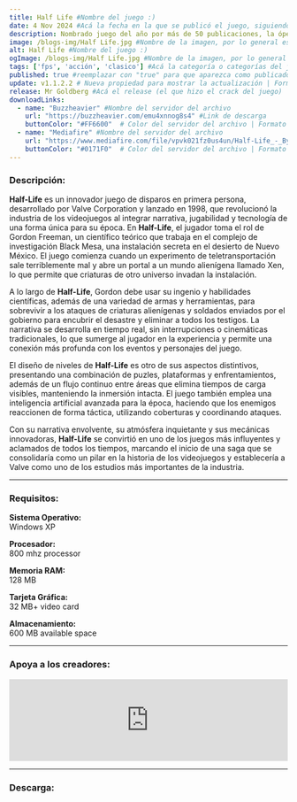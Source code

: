 ```yaml
---
title: Half Life #Nombre del juego :)
date: 4 Nov 2024 #Acá la fecha en la que se publicó el juego, siguiendo este formato: Dia "30", Mes "Oct", Año "2024" = como debe quedar: 30 Oct 2024
description: Nombrado juego del año por más de 50 publicaciones, la ópera prima de Valve mezcla acción y aventuras con una tecnología galardonada con varios premios, en un mundo terriblemente realista en el que los jugadores deberán esforzarse por sobrevivir. #Acá una mini descripción del juego
image: /blogs-img/Half Life.jpg #Nombre de la imagen, por lo general es exactamente el mismo nombre que el juego excluyendo lo ":" (Dos puntos)
alt: Half Life #Nombre del juego :)
ogImage: /blogs-img/Half Life.jpg #Nombre de la imagen, por lo general es exactamente el mismo nombre que el juego excluyendo lo ":" (Dos puntos)
tags: ['fps', 'acción', 'clasico'] #Acá la categoría o categorías del juego, si es más de una se coloca en este formato: ['categoría1', 'categoría2']
published: true #reemplazar con "true" para que aparezca como publicado
update: v1.1.2.2 # Nueva propiedad para mostrar la actualización | Formato: v1.0.0
release: Mr Goldberg #Acá el release (el que hizo el crack del juego) | Formato: Nicolhetti
downloadLinks:
  - name: "Buzzheavier" #Nombre del servidor del archivo
    url: "https://buzzheavier.com/emu4xnnog8s4" #Link de descarga
    buttonColor: "#FF6600"  # Color del servidor del archivo | Formato hexadecimal | MediaFire: #0171F0 | Buzzheavier: #FF6600 |
  - name: "Mediafire" #Nombre del servidor del archivo
    url: "https://www.mediafire.com/file/vpvk021fz0us4un/Half-Life_-_By_Nicolhetti_Projects.zip/file" #Link de descarga
    buttonColor: "#0171F0"  # Color del servidor del archivo | Formato hexadecimal | MediaFire: #0171F0 | Buzzheavier: #FF6600 |
---
```


<!--En VSCode seleccionando una palabra, por ejemplo: "Half Life" y apretando Ctrl+F2 se seleccionan todas las palabras iguales-->

### Descripción:
**Half-Life** es un innovador juego de disparos en primera persona, desarrollado por Valve Corporation y lanzado en 1998, que revolucionó la industria de los videojuegos al integrar narrativa, jugabilidad y tecnología de una forma única para su época. En **Half-Life**, el jugador toma el rol de Gordon Freeman, un científico teórico que trabaja en el complejo de investigación Black Mesa, una instalación secreta en el desierto de Nuevo México. El juego comienza cuando un experimento de teletransportación sale terriblemente mal y abre un portal a un mundo alienígena llamado Xen, lo que permite que criaturas de otro universo invadan la instalación.

A lo largo de **Half-Life**, Gordon debe usar su ingenio y habilidades científicas, además de una variedad de armas y herramientas, para sobrevivir a los ataques de criaturas alienígenas y soldados enviados por el gobierno para encubrir el desastre y eliminar a todos los testigos. La narrativa se desarrolla en tiempo real, sin interrupciones o cinemáticas tradicionales, lo que sumerge al jugador en la experiencia y permite una conexión más profunda con los eventos y personajes del juego.

El diseño de niveles de **Half-Life** es otro de sus aspectos distintivos, presentando una combinación de puzles, plataformas y enfrentamientos, además de un flujo continuo entre áreas que elimina tiempos de carga visibles, manteniendo la inmersión intacta. El juego también emplea una inteligencia artificial avanzada para la época, haciendo que los enemigos reaccionen de forma táctica, utilizando coberturas y coordinando ataques.

Con su narrativa envolvente, su atmósfera inquietante y sus mecánicas innovadoras, **Half-Life** se convirtió en uno de los juegos más influyentes y aclamados de todos los tiempos, marcando el inicio de una saga que se consolidaría como un pilar en la historia de los videojuegos y establecería a Valve como uno de los estudios más importantes de la industria.
<!--Prompt para Chat-GPT: Hazme una descripción para el juego "Half Life" y cada que menciones "Half Life" ponlo en negrita -->

---

### Requisitos:
**Sistema Operativo:**  
Windows XP

**Procesador:**  
800 mhz processor

**Memoria RAM:**  
128 MB

**Tarjeta Gráfica:**  
32 MB+ video card

**Almacenamiento:**  
600 MB available space

<!--Si falta o sobra un requisito se quita o se agrega manteniendo el mismo formato-->

---

### Apoya a los creadores:
<iframe src="https://store.steampowered.com/widget/70/" frameborder="0" style="background-color: transparent; width: 100% !important; aspect-ratio: 646 / 190;"></iframe>

<!--Reemplazar los numeros (AppID) del juego (en este caso 2668510) por el numero (AppID) correspondiente con el juego a publicar-->
<!--El AppID se encuentra en la URL del Juego en Steam-->

---

### Descarga:
